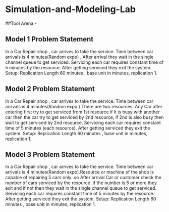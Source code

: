 # Simulation-and-Modeling-Lab

##Tool
Arena - 

## Model 1 Problem Statement
In a Car Repair shop , car arrives to take the service. Time between car arrivals is 4 minutes(Random expo) . After arrival they wait in the single channel queue to get serviced. Servicing each car requires constant time of 5 minutes by the resource. After getting serviced they exit the system. Setup: Replication Length 60 minutes , base unit in minutes, replication 1.

## Model 2 Problem Statement
In a Car Repair shop , car arrives to take the service. Time between car arrivals is 4 minutes(Random expo ) There are two resources. Any Car after entering first try to get serviced from 1st resource if it is busy with another car then the car try to get serviced by 2nd resource, if 2nd is also busy then wait to get serviced by 2nd resource. Servicing each car requires constant time of 5 minutes (each resource). After getting serviced they exit the system. Setup: Replication Length 60 minutes , base unit in minutes, replication 1.

## Model 3 Problem Statement
In a Car Repair shop , car arrives to take the service. Time between car arrivals is 4 minutes(Random expo).Resource or machine of the shop is capable of repairing 5 cars only .so After arrival Car or customer check the number of cars serviced by the resource ,if the number is 5 or more they exit and if not then they wait in the single channel queue to get serviced. Servicing each car requires constant time of 5 minutes by the resource. After getting serviced they exit the system. Setup: Replication Length 60 minutes , base unit in minutes, replication 1.
